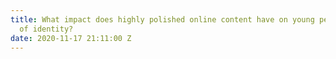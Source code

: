```yaml
---
title: What impact does highly polished online content have on young people’s sense
  of identity?
date: 2020-11-17 21:11:00 Z
---
```


